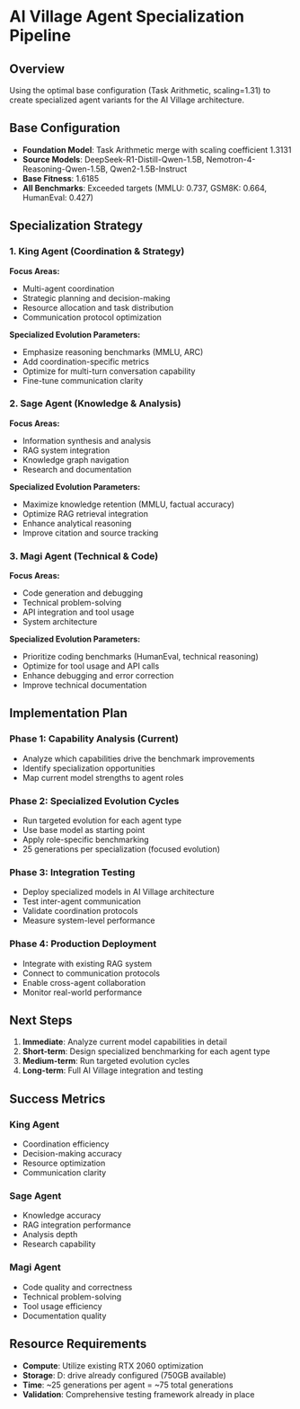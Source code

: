 # AI Village Agent Specialization Pipeline

## Overview
Using the optimal base configuration (Task Arithmetic, scaling=1.31) to create specialized agent variants for the AI Village architecture.

## Base Configuration
- **Foundation Model**: Task Arithmetic merge with scaling coefficient 1.3131
- **Source Models**: DeepSeek-R1-Distill-Qwen-1.5B, Nemotron-4-Reasoning-Qwen-1.5B, Qwen2-1.5B-Instruct
- **Base Fitness**: 1.6185
- **All Benchmarks**: Exceeded targets (MMLU: 0.737, GSM8K: 0.664, HumanEval: 0.427)

## Specialization Strategy

### 1. King Agent (Coordination & Strategy)
**Focus Areas:**
- Multi-agent coordination
- Strategic planning and decision-making
- Resource allocation and task distribution
- Communication protocol optimization

**Specialized Evolution Parameters:**
- Emphasize reasoning benchmarks (MMLU, ARC)
- Add coordination-specific metrics
- Optimize for multi-turn conversation capability
- Fine-tune communication clarity

### 2. Sage Agent (Knowledge & Analysis)
**Focus Areas:**
- Information synthesis and analysis
- RAG system integration
- Knowledge graph navigation
- Research and documentation

**Specialized Evolution Parameters:**
- Maximize knowledge retention (MMLU, factual accuracy)
- Optimize RAG retrieval integration
- Enhance analytical reasoning
- Improve citation and source tracking

### 3. Magi Agent (Technical & Code)
**Focus Areas:**
- Code generation and debugging
- Technical problem-solving
- API integration and tool usage
- System architecture

**Specialized Evolution Parameters:**
- Prioritize coding benchmarks (HumanEval, technical reasoning)
- Optimize for tool usage and API calls
- Enhance debugging and error correction
- Improve technical documentation

## Implementation Plan

### Phase 1: Capability Analysis (Current)
- Analyze which capabilities drive the benchmark improvements
- Identify specialization opportunities
- Map current model strengths to agent roles

### Phase 2: Specialized Evolution Cycles
- Run targeted evolution for each agent type
- Use base model as starting point
- Apply role-specific benchmarking
- 25 generations per specialization (focused evolution)

### Phase 3: Integration Testing
- Deploy specialized models in AI Village architecture
- Test inter-agent communication
- Validate coordination protocols
- Measure system-level performance

### Phase 4: Production Deployment
- Integrate with existing RAG system
- Connect to communication protocols
- Enable cross-agent collaboration
- Monitor real-world performance

## Next Steps

1. **Immediate**: Analyze current model capabilities in detail
2. **Short-term**: Design specialized benchmarking for each agent type
3. **Medium-term**: Run targeted evolution cycles
4. **Long-term**: Full AI Village integration and testing

## Success Metrics

### King Agent
- Coordination efficiency
- Decision-making accuracy
- Resource optimization
- Communication clarity

### Sage Agent
- Knowledge accuracy
- RAG integration performance
- Analysis depth
- Research capability

### Magi Agent
- Code quality and correctness
- Technical problem-solving
- Tool usage efficiency
- Documentation quality

## Resource Requirements

- **Compute**: Utilize existing RTX 2060 optimization
- **Storage**: D: drive already configured (750GB available)
- **Time**: ~25 generations per agent = ~75 total generations
- **Validation**: Comprehensive testing framework already in place
